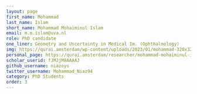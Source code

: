 ```yaml
---
layout: page
first_name: Mohammad
last_name: Islam
short_name: Mohammad Mohaiminul Islam
email: m.m.islam@uva.nl
role: PhD candidate
one_liner: Geometry and Uncertainty in Medical Im. (Ophthalmology)
img: https://qurai.amsterdam/wp-content/uploads/2023/01/mohammad-320x320.jpg
personal_page: https://qurai.amsterdam/researcher/mohammad-mohaiminul-islam/
scholar_userid: fJMJjM8AAAAJ
github_username: niazoys
twitter_username: Mohammad_Niaz94
category: PhD Students
order: 3
---
```

